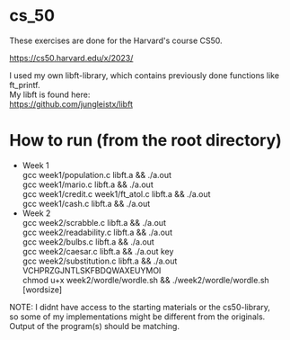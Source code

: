 # cs_50

These exercises are done for the Harvard's course CS50. </br>

https://cs50.harvard.edu/x/2023/

I used my own libft-library, which contains previously done functions like ft_printf. </br>
My libft is found here: </br>
https://github.com/jungleistx/libft

# How to run (from the root directory)
- Week 1 </br>
	gcc week1/population.c libft.a && ./a.out </br>
	gcc week1/mario.c libft.a && ./a.out </br>
	gcc week1/credit.c week1/ft_atol.c libft.a && ./a.out </br>
	gcc week1/cash.c libft.a && ./a.out </br>
- Week 2 </br>
	gcc week2/scrabble.c libft.a && ./a.out </br>
	gcc week2/readability.c libft.a && ./a.out </br>
	gcc week2/bulbs.c libft.a && ./a.out </br>
	gcc week2/caesar.c libft.a && ./a.out key </br>
	gcc week2/substitution.c libft.a && ./a.out VCHPRZGJNTLSKFBDQWAXEUYMOI </br>
	chmod u+x week2/wordle/wordle.sh && ./week2/wordle/wordle.sh [wordsize] </br>

NOTE: I didnt have access to the starting materials or the cs50-library, </br>
so some of my implementations might be different from the originals. </br>
Output of the program(s) should be matching.
